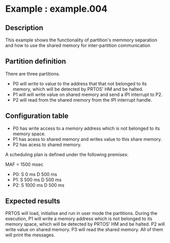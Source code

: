# Example : example.004

## Description
This example shows the functionality of partition's memmory separation and how to use the shared memory for inter-partition communication

## Partition definition
There are three partitions.
- P0 will write to value to the address that that not belonged to its memory, which will be detected by PRTOS' HM and be halted.
- P1 will will write value on shared memory and send a IPI interrupt to P2.
- P2 will read from the shared memory from the IPI interrupt handle.

## Configuration table
- P0 has write access to a memory address which is not belonged to its memory space.
- P1 has acess to shared memory and writes value to this share memory.
- P2 has acess to shared memory.

A scheduling plan is defined under the following premises:

MAF = 1500 msec 		
- P0: S    0 ms  D 500 ms  
- P1: S  500 ms  D 500 ms  
- P2: S 1000 ms  D 500 ms  

## Expected results
PRTOS will load, initialise and run in user mode the partitions. 
During the execution, P1 will write a memory address which is not belonged to its memory space, which will be detected by PRTOS' HM and be halted.
P2 will write value on shared memory.
P3 will read the shared memory.
All of them will print the messages.

